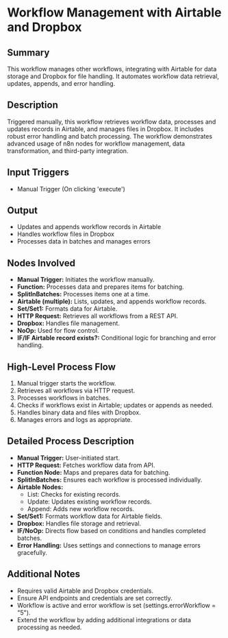 # Workflow Management with Airtable and Dropbox

## Summary
This workflow manages other workflows, integrating with Airtable for data storage and Dropbox for file handling. It automates workflow data retrieval, updates, appends, and error handling.

## Description
Triggered manually, this workflow retrieves workflow data, processes and updates records in Airtable, and manages files in Dropbox. It includes robust error handling and batch processing. The workflow demonstrates advanced usage of n8n nodes for workflow management, data transformation, and third-party integration.

## Input Triggers
- Manual Trigger (On clicking 'execute')

## Output
- Updates and appends workflow records in Airtable
- Handles workflow files in Dropbox
- Processes data in batches and manages errors

## Nodes Involved
- **Manual Trigger:** Initiates the workflow manually.
- **Function:** Processes data and prepares items for batching.
- **SplitInBatches:** Processes items one at a time.
- **Airtable (multiple):** Lists, updates, and appends workflow records.
- **Set/Set1:** Formats data for Airtable.
- **HTTP Request:** Retrieves all workflows from a REST API.
- **Dropbox:** Handles file management.
- **NoOp:** Used for flow control.
- **IF/IF Airtable record exists?:** Conditional logic for branching and error handling.

## High-Level Process Flow
1. Manual trigger starts the workflow.
2. Retrieves all workflows via HTTP request.
3. Processes workflows in batches.
4. Checks if workflows exist in Airtable; updates or appends as needed.
5. Handles binary data and files with Dropbox.
6. Manages errors and logs as appropriate.

## Detailed Process Description
- **Manual Trigger:** User-initiated start.
- **HTTP Request:** Fetches workflow data from API.
- **Function Node:** Maps and prepares data for batching.
- **SplitInBatches:** Ensures each workflow is processed individually.
- **Airtable Nodes:**
    - List: Checks for existing records.
    - Update: Updates existing workflow records.
    - Append: Adds new workflow records.
- **Set/Set1:** Formats workflow data for Airtable fields.
- **Dropbox:** Handles file storage and retrieval.
- **IF/NoOp:** Directs flow based on conditions and handles completed batches.
- **Error Handling:** Uses settings and connections to manage errors gracefully.

## Additional Notes
- Requires valid Airtable and Dropbox credentials.
- Ensure API endpoints and credentials are set correctly.
- Workflow is active and error workflow is set (settings.errorWorkflow = "5").
- Extend the workflow by adding additional integrations or data processing as needed.
